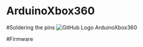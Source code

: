 # ArduinoXbox360

#Soldering the pins
![GitHub Logo](xbox-360-rf-board-and-arduino-mega)
ArduinoXbox360

#Firmware



